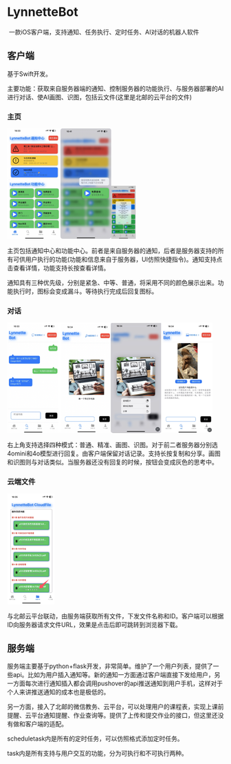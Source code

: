 # LynnetteBot

​	一款iOS客户端，支持通知、任务执行、定时任务、AI对话的机器人软件

## 客户端

基于Swift开发。

主要功能：获取来自服务器端的通知、控制服务器的功能执行、与服务器部署的AI进行对话、使AI画图、识图，包括云文件(这里是北邮的云平台的文件)

### 主页

<img src="./LynnetteBot.assets/QQ_1740645601871.png" alt="QQ_1740645601871" style="zoom:25%;" /><img src="./LynnetteBot.assets/QQ_1740645677886.png" alt="QQ_1740645677886" style="zoom:25%;" /><img src="./LynnetteBot.assets/IMG_5594.png" alt="IMG_5594" style="zoom:12%;" />

​	主页包括通知中心和功能中心。前者是来自服务器的通知，后者是服务器支持的所有可供用户执行的功能(功能和信息来自于服务器，UI仿照快捷指令)。通知支持点击查看详情，功能支持长按查看详情。

​	通知具有三种优先级，分别是紧急、中等、普通，将采用不同的颜色展示出来。功能执行时，图标会变成漏斗。等待执行完成后回复图标。

### 对话

<img src="./LynnetteBot.assets/QQ_1740645832930.png" alt="QQ_1740645832930" style="zoom:25%;" /><img src="./LynnetteBot.assets/QQ_1740645919815.png" alt="QQ_1740645919815" style="zoom:25%;" /><img src="./LynnetteBot.assets/QQ_1740645934440.png" alt="QQ_1740645934440" style="zoom:25%;" /><img src="./LynnetteBot.assets/QQ_1740645945806.png" alt="QQ_1740645945806" style="zoom:25%;" />

右上角支持选择四种模式：普通、精准、画图、识图。对于前二者服务器分别选4omini和4o模型进行回复。由客户端保留对话记录。支持长按复制和分享。画图和识图则与对话类似。当服务器还没有回复的时候，按钮会变成灰色的思考中。

### 云端文件

<img src="./LynnetteBot.assets/QQ_1740646004163.png" alt="QQ_1740646004163" style="zoom:25%;" />

与北邮云平台联动，由服务端获取所有文件，下发文件名称和ID。客户端可以根据ID向服务器请求文件URL，效果是点击后即可跳转到浏览器下载。

## 服务端

服务端主要基于python+flask开发，非常简单。维护了一个用户列表，提供了一些api。比如为用户插入通知等。新的通知一方面通过客户端直接下发给用户，另一方面每次进行通知插入都会调用pushover的api推送通知到用户手机，这样对于个人来讲推送通知的成本也是极低的。

另一方面，接入了北邮的微信教务、云平台，可以处理用户的课程表，实现上课前提醒、云平台通知提醒、作业查询等。提供了上传和提交作业的接口，但这里还没有做和客户端的适配。

scheduletask内是所有的定时任务，可以仿照格式添加定时任务。

task内是所有支持与用户交互的功能，分为可执行和不可执行两种。

